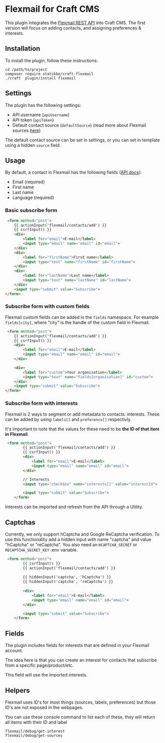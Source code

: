 # Flexmail for Craft CMS

This plugin integrates the [Flexmail REST API](https://api.flexmail.eu/documentation/#overview) into Craft CMS. The first version will focus on adding contacts, and assigning preferences & interests.

## Installation

To install the plugin, follow these instructions:

```console
cd /path/to/project
composer require statikbe/craft-flexmail
./craft  plugin/install flexmail
```

## Settings
The plugin has the following settings:
- API username (`apiUsername`)
- API token (`apiToken`)
- Default contact source (`defaultSource`) (read more about Flexmail sources [here](https://en.support.flexmail.eu/article/291-about-sources))

The default contact source can be set in settings, or you can set in template using a hidden ``source`` field.

## Usage

By default, a contact in Flexmail has the following fields ([API docs](flexmail)):
- Email (required)
- First name
- Last name
- Language (required)


### Basic subscribe form
`````html
 <form method="post">
    {{ actionInput('flexmail/contacts/add') }}
    {{ csrfInput() }}
    <div>
        <label for="email">E-mail</label>
        <input type="email" name="email" id="email">
    </div>
    <div>
        <label for="firstName">First name</label>
        <input type="text" name="firstName" id="firstName">
    </div>
    <div>
        <label for="lastName">Last name</label>
        <input type="text" name="lastName" id="lastName">
    </div>
    <input type="submit" value="Subscribe">
</form>

`````

### Subscribe form with custom fields
Flexmail custom fields can be added in the ``fields`` namespace. 
For example ``fields[city]``, where "city" is the handle of the custom field in Flexmail.

`````html
 <form method="post">
    {{ actionInput('flexmail/contacts/add') }}
    {{ csrfInput() }}
    <div>
        <label for="email">E-mail</label>
        <input type="email" name="email" id="email">
    </div>

    <div>
        <label for="custom">Your organisation</label>
        <input type="text" name="fields[organisation]" id="custom">
    </div>
    <input type="submit" value="Subscribe">
</form>
`````

### Subscribe form with  interests
Flexmail is 2 ways to segment or add metadata to contacts: interests.
These can be added by using ``labels[]`` and ``preferencs[]`` respectivly. 

It's important to note that the values for these need to be **the ID of that item in Flexmail**.

`````html
 <form method="post">
        {{ actionInput('flexmail/contacts/add') }}
        {{ csrfInput() }}
        <div>
            <label for="email">E-mail</label>
            <input type="email" name="email" id="email">
        </div>

        // Interests
        <input type="checkbox" name="interests[]" value="interestId">

        <input type="submit" value="Subscribe">
    </form>
`````

Interests can be imported and refresh from the API through a Utility.

## Captchas
Currently, we only support hCaptcha and Google ReCaptcha verification. To use this functionality add a hidden input with name "captcha" and value "hCaptcha" or "reCaptcha". You also need an ``HCAPTCHA_SECRET`` or ``RECAPTCHA_SECRET_KEY`` .env variable.

`````html
 <form method="post">
        {{ csrfInput() }}
        {{ actionInput('flexmail/contacts/add') }}
    
        {{ hiddenInput('captcha', 'hCaptcha') }}
        {{ hiddenInput('captcha', 'reCaptcha') }}
        
        <div>
            <label for="email">E-mail</label>
            <input type="email" name="email" id="email">
        </div>

        <input type="submit" value="Subscribe">
    </form>
`````

## Fields

The plugin includes fields for interests that are defined in your Flexmail account.

The idea here is that you can create an interest for contacts that subscribe from a specific page/product/etc.

This field will use the imported interests.

## Helpers

Flexmail uses ID's for most things (sources, labels, preferences) but those ID's are not exposed in the webpages.

You can use these console command to list each of these, they will return all items with their ID and label

    flexmail/debug/get-interest
    flexmail/debug/get-sources